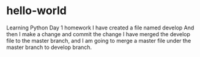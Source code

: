 # hello-world
Learning Python
Day 1 homework
I have created a file named develop
And then I make a change and commit the change
I have merged the develop file to the master branch, and I am going to merge a master file under the master branch to develop branch. 
